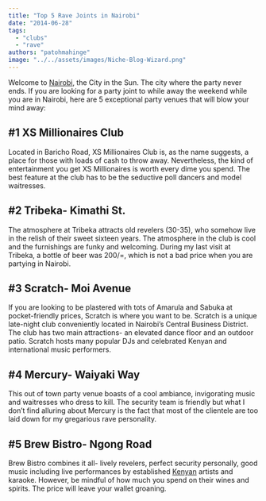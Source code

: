 ```yaml
---
title: "Top 5 Rave Joints in Nairobi"
date: "2014-06-28"
tags: 
  - "clubs"
  - "rave"
authors: "patohmahinge"
image: "../../assets/images/Niche-Blog-Wizard.png"
---
```


Welcome to [Nairobi](https://mahinge.com/wp-content/uploads/2015/06/kenyaforexfirm2.com), the City in the Sun. The city where the party never ends. If you are looking for a party joint to while away the weekend while you are in Nairobi, here are 5 exceptional party venues that will blow your mind away:

## **#1 XS Millionaires Club**

Located in Baricho Road, XS Millionaires Club is, as the name suggests, a place for those with loads of cash to throw away. Nevertheless, the kind of entertainment you get XS Millionaires is worth every dime you spend. The best feature at the club has to be the seductive poll dancers and model waitresses.

## **#2 Tribeka- Kimathi St.**

The atmosphere at Tribeka attracts old revelers (30-35), who somehow live in the relish of their sweet sixteen years. The atmosphere in the club is cool and the furnishings are funky and welcoming. During my last visit at Tribeka, a bottle of beer was 200/=, which is not a bad price when you are partying in Nairobi.

## **#3 Scratch- Moi Avenue**

If you are looking to be plastered with tots of Amarula and Sabuka at pocket-friendly prices, Scratch is where you want to be. Scratch is a unique late-night club conveniently located in Nairobi’s Central Business District. The club has two main attractions- an elevated dance floor and an outdoor patio. Scratch hosts many popular DJs and celebrated Kenyan and international music performers.

## **#4 Mercury- Waiyaki Way**

This out of town party venue boasts of a cool ambiance, invigorating music and waitresses who dress to kill. The security team is friendly but what I don’t find alluring about Mercury is the fact that most of the clientele are too laid down for my gregarious rave personality.

## **#5 Brew Bistro- Ngong Road**

Brew Bistro combines it all- lively revelers, perfect security personally, good music including live performances by established [Kenyan](https://mahinge.com/wp-content/uploads/2015/06/kenyaforexfirm2.com) artists and karaoke. However, be mindful of how much you spend on their wines and spirits. The price will leave your wallet groaning.
